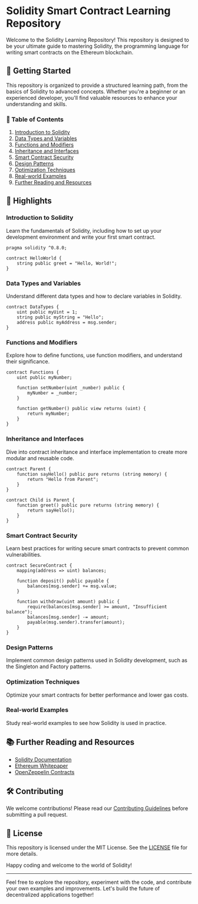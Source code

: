 # Solidity Smart Contract Learning Repository

Welcome to the Solidity Learning Repository! This repository is designed to be your ultimate guide to mastering Solidity, the programming language for writing smart contracts on the Ethereum blockchain. 

## 🚀 Getting Started

This repository is organized to provide a structured learning path, from the basics of Solidity to advanced concepts. Whether you're a beginner or an experienced developer, you'll find valuable resources to enhance your understanding and skills.


### 📜 Table of Contents

1. [Introduction to Solidity](#introduction-to-solidity)
2. [Data Types and Variables](#data-types-and-variables)
3. [Functions and Modifiers](#functions-and-modifiers)
4. [Inheritance and Interfaces](#inheritance-and-interfaces)
5. [Smart Contract Security](#smart-contract-security)
6. [Design Patterns](#design-patterns)
7. [Optimization Techniques](#optimization-techniques)
8. [Real-world Examples](#real-world-examples)
9. [Further Reading and Resources](#further-reading-and-resources)

## 🌟 Highlights

### Introduction to Solidity

Learn the fundamentals of Solidity, including how to set up your development environment and write your first smart contract.

```solidity
pragma solidity ^0.8.0;

contract HelloWorld {
    string public greet = "Hello, World!";
}
```

### Data Types and Variables

Understand different data types and how to declare variables in Solidity.

```solidity
contract DataTypes {
    uint public myUint = 1;
    string public myString = "Hello";
    address public myAddress = msg.sender;
}
```

### Functions and Modifiers

Explore how to define functions, use function modifiers, and understand their significance.

```solidity
contract Functions {
    uint public myNumber;

    function setNumber(uint _number) public {
        myNumber = _number;
    }

    function getNumber() public view returns (uint) {
        return myNumber;
    }
}
```

### Inheritance and Interfaces

Dive into contract inheritance and interface implementation to create more modular and reusable code.

```solidity
contract Parent {
    function sayHello() public pure returns (string memory) {
        return "Hello from Parent";
    }
}

contract Child is Parent {
    function greet() public pure returns (string memory) {
        return sayHello();
    }
}
```

### Smart Contract Security

Learn best practices for writing secure smart contracts to prevent common vulnerabilities.

```solidity
contract SecureContract {
    mapping(address => uint) balances;

    function deposit() public payable {
        balances[msg.sender] += msg.value;
    }

    function withdraw(uint amount) public {
        require(balances[msg.sender] >= amount, "Insufficient balance");
        balances[msg.sender] -= amount;
        payable(msg.sender).transfer(amount);
    }
}
```

### Design Patterns

Implement common design patterns used in Solidity development, such as the Singleton and Factory patterns.

### Optimization Techniques

Optimize your smart contracts for better performance and lower gas costs.

### Real-world Examples

Study real-world examples to see how Solidity is used in practice.

## 📚 Further Reading and Resources

- [Solidity Documentation](https://docs.soliditylang.org)
- [Ethereum Whitepaper](https://ethereum.org/en/whitepaper/)
- [OpenZeppelin Contracts](https://github.com/OpenZeppelin/openzeppelin-contracts)

## 🛠️ Contributing

We welcome contributions! Please read our [Contributing Guidelines](CONTRIBUTING.md) before submitting a pull request.

## 📄 License

This repository is licensed under the MIT License. See the [LICENSE](LICENSE) file for more details.

Happy coding and welcome to the world of Solidity!

---

Feel free to explore the repository, experiment with the code, and contribute your own examples and improvements. Let's build the future of decentralized applications together!
